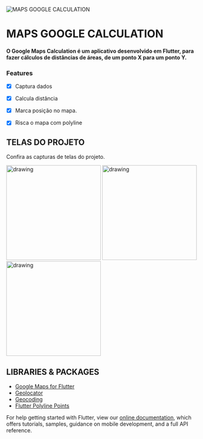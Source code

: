 ![MAPS GOOGLE CALCULATION](https://user-images.githubusercontent.com/54405709/109416961-3a9c9280-79a0-11eb-8d65-9d00d81384dc.png)


# MAPS GOOGLE CALCULATION

#### O Google Maps Calculation é um aplicativo desenvolvido em Flutter, para fazer cálculos de distâncias de áreas, de um ponto X para um ponto Y.

### Features

- [x] Captura dados
- [x] Calcula distância
- [x] Marca posição no mapa.
- [x] Risca o mapa com polyline


## TELAS DO PROJETO

Confira as capturas de telas do projeto.

<img src="https://user-images.githubusercontent.com/54405709/109418144-8b62ba00-79a5-11eb-960c-e4e35cdf42cc.jpeg" alt="drawing" width="250"/>   <img src="https://user-images.githubusercontent.com/54405709/109418141-8998f680-79a5-11eb-9a52-e55c999e6f63.jpeg" alt="drawing" width="250"/>   <img src="https://user-images.githubusercontent.com/54405709/109418142-8aca2380-79a5-11eb-86f6-1e7b44180079.jpeg" alt="drawing" width="250"/>

## LIBRARIES & PACKAGES

- [Google Maps for Flutter](https://pub.dev/packages/google_maps_flutter)
- [Geolocator](https://pub.dev/packages/geolocator)
- [Geocoding](https://pub.dev/packages/geocoding)
- [Flutter Polyline Points](https://pub.dev/packages/flutter_polyline_points)

For help getting started with Flutter, view our
[online documentation](https://flutter.dev/docs), which offers tutorials,
samples, guidance on mobile development, and a full API reference.
